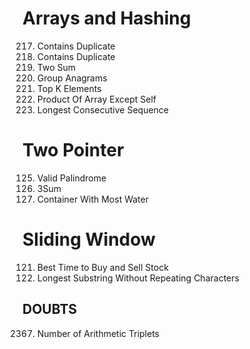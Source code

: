 # Arrays and Hashing
217. Contains Duplicate
242. Contains Duplicate
1. Two Sum
49. Group Anagrams
347. Top K Elements
238. Product Of Array Except Self
128. Longest Consecutive Sequence

# Two Pointer
125. Valid Palindrome
15. 3Sum
11. Container With Most Water

# Sliding Window
121. Best Time to Buy and Sell Stock
3. Longest Substring Without Repeating Characters




## DOUBTS
2367. Number of Arithmetic Triplets